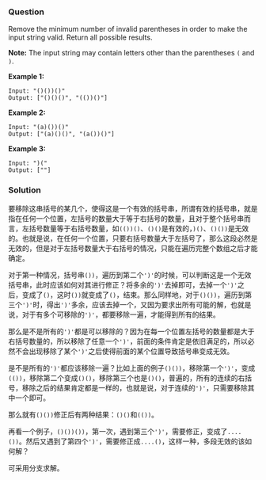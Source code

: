 ### Question

Remove the minimum number of invalid parentheses in order to make the input string valid. Return all possible results.

**Note:** The input string may contain letters other than the parentheses `(` and `)`.

**Example 1:**

```
Input: "()())()"
Output: ["()()()", "(())()"]
```

**Example 2:**

```
Input: "(a)())()"
Output: ["(a)()()", "(a())()"]
```

**Example 3:**

```
Input: ")("
Output: [""]
```

### Solution

要移除这串括号的某几个，使得这是一个有效的括号串，所谓有效的括号串，就是指在任何一个位置，左括号的数量大于等于右括号的数量，且对于整个括号串而言，左括号数量等于右括号数量，如`(())()`、`()()`是有效的，`)()`、`()())`是无效的。也就是说，在任何一个位置，只要右括号数量大于左括号了，那么这段必然是无效的，但是对于左括号数量大于右括号的情况，只能在遍历完整个数组之后才能确定。

对于第一种情况，括号串`())`，遍历到第二个`')'`的时候，可以判断这是一个无效括号串，此时应该如何对其进行修正？将多余的`')'`去掉即可，去掉一个`')'`之后，变成了`()`，这时`())`就变成了`()`，结束。那么同样地，对于`()())`，遍历到第三个`')'`时，得出`')'`多余，应该去掉一个，又因为要求出所有可能的解，也就是说，对于有多个可移除的`')'`，都要移除一遍，才能得到所有的结果。

那么是不是所有的`')'`都是可以移除的？因为在每一个位置左括号的数量都是大于右括号数量的，所以移除了任意一个`')'`，前面的条件肯定是依旧满足的，所以必然不会出现移除了某个`')'`之后使得前面的某个位置导致括号串变成无效。

是不是所有的`')'`都应该移除一遍？比如上面的例子`()())`，移除第一个`')'`，变成`(())`，移除第二个变成`()()`，移除第三个也是`()()`，普遍的，所有的连续的右括号，移除之后的结果肯定都是一样的，也就是说，对于连续的`')'`，只需要移除其中一个即可。

那么就有`()())`修正后有两种结果：`()()`和`(())`。

再看一个例子，`()())())`，第一次，遇到第三个`')'`，需要修正，变成了`....())`。然后又遇到了第四个`')'`，需要修正成`....()`，这样一种，多段无效的该如何解？

可采用分支求解。

